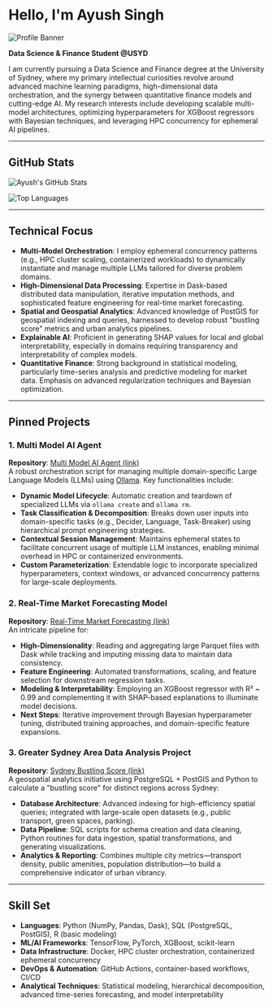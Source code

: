 # Hello, I'm Ayush Singh 

![Profile Banner](https://images.unsplash.com/photo-1620121692029-d088224ddc74?q=80&w=3132&auto=format&fit=crop&ixlib=rb-4.0.3&ixid=M3wxMjA3fDB8MHxwaG90by1wYWdlfHx8fGVufDB8fHx8fA%3D%3D)

**Data Science & Finance Student @USYD**  

I am currently pursuing a Data Science and Finance degree at the University of Sydney, where my primary intellectual curiosities revolve around advanced machine learning paradigms, high-dimensional data orchestration, and the synergy between quantitative finance models and cutting-edge AI. My research interests include developing scalable multi-model architectures, optimizing hyperparameters for XGBoost regressors with Bayesian techniques, and leveraging HPC concurrency for ephemeral AI pipelines.

---

## GitHub Stats

![Ayush's GitHub Stats](https://github-readme-stats.vercel.app/api?username=Ayush-Singh-31&hide=prs,issues,contribs&show_icons=true&theme=transparent)

![Top Languages](https://github-readme-stats.vercel.app/api/top-langs/?username=Ayush-Singh-31&layout=compact&theme=transparent)

---

## Technical Focus

- **Multi-Model Orchestration**: I employ ephemeral concurrency patterns (e.g., HPC cluster scaling, containerized workloads) to dynamically instantiate and manage multiple LLMs tailored for diverse problem domains.
- **High-Dimensional Data Processing**: Expertise in Dask-based distributed data manipulation, iterative imputation methods, and sophisticated feature engineering for real-time market forecasting.
- **Spatial and Geospatial Analytics**: Advanced knowledge of PostGIS for geospatial indexing and queries, harnessed to develop robust "bustling score" metrics and urban analytics pipelines.
- **Explainable AI**: Proficient in generating SHAP values for local and global interpretability, especially in domains requiring transparency and interpretability of complex models.
- **Quantitative Finance**: Strong background in statistical modeling, particularly time-series analysis and predictive modeling for market data. Emphasis on advanced regularization techniques and Bayesian optimization.

---

## Pinned Projects

### 1. Multi Model AI Agent
**Repository**: [Multi Model AI Agent (link)](https://github.com/Ayush-Singh-31/Ai-Agent)  
A robust orchestration script for managing multiple domain-specific Large Language Models (LLMs) using [Ollama](https://ollama.ai/). Key functionalities include:

- **Dynamic Model Lifecycle**: Automatic creation and teardown of specialized LLMs via `ollama create` and `ollama rm`.
- **Task Classification & Decomposition**: Breaks down user inputs into domain-specific tasks (e.g., Decider, Language, Task-Breaker) using hierarchical prompt engineering strategies.
- **Contextual Session Management**: Maintains ephemeral states to facilitate concurrent usage of multiple LLM instances, enabling minimal overhead in HPC or containerized environments.
- **Custom Parameterization**: Extendable logic to incorporate specialized hyperparameters, context windows, or advanced concurrency patterns for large-scale deployments.

### 2. Real-Time Market Forecasting Model
**Repository**: [Real-Time Market Forecasting (link)](https://github.com/Ayush-Singh-31/Market-Data-Forecasting)  
An intricate pipeline for:

- **High-Dimensionality**: Reading and aggregating large Parquet files with Dask while tracking and imputing missing data to maintain data consistency.
- **Feature Engineering**: Automated transformations, scaling, and feature selection for downstream regression tasks.
- **Modeling & Interpretability**: Employing an XGBoost regressor with R² ~ 0.99 and complementing it with SHAP-based explanations to illuminate model decisions.
- **Next Steps**: Iterative improvement through Bayesian hyperparameter tuning, distributed training approaches, and domain-specific feature expansions.

### 3. Greater Sydney Area Data Analysis Project
**Repository**: [Sydney Bustling Score (link)](https://github.com/Ayush-Singh-31/Sydney-Postgres-Analysis)  
A geospatial analytics initiative using PostgreSQL + PostGIS and Python to calculate a "bustling score" for distinct regions across Sydney:

- **Database Architecture**: Advanced indexing for high-efficiency spatial queries; integrated with large-scale open datasets (e.g., public transport, green spaces, parking).
- **Data Pipeline**: SQL scripts for schema creation and data cleaning, Python routines for data ingestion, spatial transformations, and generating visualizations.
- **Analytics & Reporting**: Combines multiple city metrics—transport density, public amenities, population distribution—to build a comprehensive indicator of urban vibrancy.

---

## Skill Set

- **Languages**: Python (NumPy, Pandas, Dask), SQL (PostgreSQL, PostGIS), R (basic modeling)
- **ML/AI Frameworks**: TensorFlow, PyTorch, XGBoost, scikit-learn
- **Data Infrastructure**: Docker, HPC cluster orchestration, containerized ephemeral concurrency
- **DevOps & Automation**: GitHub Actions, container-based workflows, CI/CD
- **Analytical Techniques**: Statistical modeling, hierarchical decomposition, advanced time-series forecasting, and model interpretability

